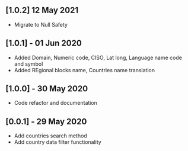 ## [1.0.2] 12 May 2021
* Migrate to Null Safety
## [1.0.1] - 01 Jun 2020

* Added Domain, Numeric code, CISO, Lat long, Language name code and symbol
* Added REgional blocks name, Countries name translation


## [1.0.0] - 30 May 2020

* Code refactor and documentation


## [0.0.1] - 29 May 2020

* Add countries search method
* Add country data filter functionality

